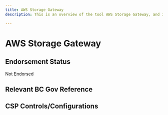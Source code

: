 ```yaml
---
title: AWS Storage Gateway
description: This is an overview of the tool AWS Storage Gateway, and its current status  within BC Gov.

---
```

<!---
Note: this is a generated file.  You should not edit it directly.  Please check https://github.com/bcgov/cloud-pathfinder for details.
-->
# AWS Storage Gateway



## Endorsement Status
Not Endorsed

## Relevant BC Gov Reference


## CSP Controls/Configurations
